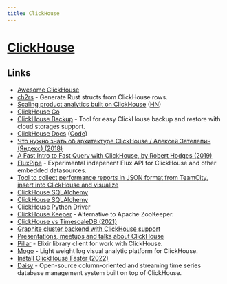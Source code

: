 ```yaml
---
title: ClickHouse
---
```


# [ClickHouse](https://clickhouse.com/)

## Links

- [Awesome ClickHouse](https://github.com/korchasa/awesome-clickhouse)
- [ch2rs](https://github.com/loyd/ch2rs) - Generate Rust structs from ClickHouse rows.
- [Scaling product analytics built on ClickHouse](https://posthog.com/blog/secrets-of-posthog-query-performance) ([HN](https://news.ycombinator.com/item?id=30766563))
- [ClickHouse Go](https://github.com/uptrace/go-clickhouse)
- [ClickHouse Backup](https://github.com/AlexAkulov/clickhouse-backup) - Tool for easy ClickHouse backup and restore with cloud storages support.
- [ClickHouse Docs](https://clickhouse.com/docs/en/) ([Code](https://github.com/ClickHouse/clickhouse-docs))
- [Что нужно знать об архитектуре ClickHouse / Алексей Зателепин (Яндекс) (2018)](https://www.youtube.com/watch?v=PLMSA_gDdyM)
- [A Fast Intro to Fast Query with ClickHouse, by Robert Hodges (2019)](https://www.youtube.com/watch?v=_vSw3WO2mMY)
- [FluxPipe](https://github.com/lmangani/fluxpipe) - Experimental indepenent Flux API for ClickHouse and other embedded datasources.
- [Tool to collect performance reports in JSON format from TeamCity, insert into ClickHouse and visualize](https://github.com/JetBrains/ij-perf-report-aggregator)
- [ClickHouse SQLAlchemy](https://github.com/cloudflare/sqlalchemy-clickhouse)
- [ClickHouse SQLAlchemy](https://github.com/xzkostyan/clickhouse-sqlalchemy)
- [ClickHouse Python Driver](https://github.com/mymarilyn/clickhouse-driver)
- [ClickHouse Keeper](https://pradeepchhetri.xyz/clickhousekeeper/) - Alternative to Apache ZooKeeper.
- [ClickHouse vs TimescaleDB (2021)](https://pradeepchhetri.xyz/clickhousevstimescaledb/)
- [Graphite cluster backend with ClickHouse support](https://github.com/go-graphite/graphite-clickhouse)
- [Presentations, meetups and talks about ClickHouse](https://github.com/ClickHouse/clickhouse-presentations)
- [Pillar](https://github.com/balance-platform/pillar) - Elixir library client for work with ClickHouse.
- [Mogo](https://github.com/shimohq/mogo) - Light weight log visual analytic platform for ClickHouse.
- [Install ClickHouse Faster (2022)](https://tech.marksblogg.com/install-clickhouse-faster.html)
- [Daisy](https://github.com/datablade-io/daisy) - Open-source column-oriented and streaming time series database management system built on top of ClickHouse.